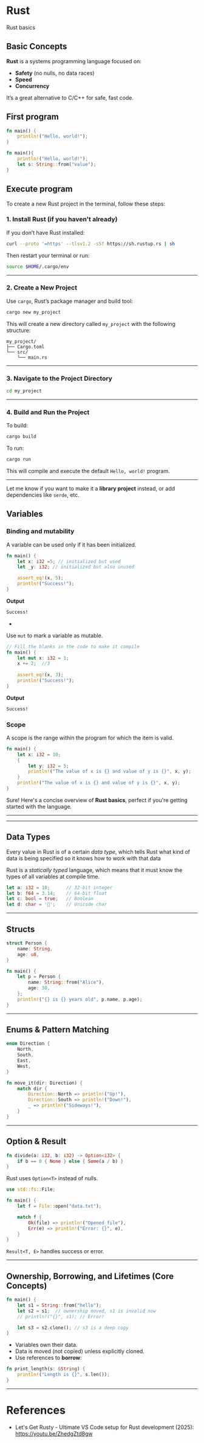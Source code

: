 # Rust

Rust basics





## Basic Concepts

**Rust** is a systems programming language focused on:

- **Safety** (no nulls, no data races)
- **Speed**
- **Concurrency**

It’s a great alternative to C/C++ for safe, fast code.

## First program

```rust
fn main() {
    println!("Hello, world!");
}

fn main(){
    println!("Hello, world!");
    let s: String::from("value");
}
```

## Execute program

To create a new Rust project in the terminal, follow these steps:

### 1. **Install Rust (if you haven't already)**

If you don’t have Rust installed:

```bash
curl --proto '=https' --tlsv1.2 -sSf https://sh.rustup.rs | sh
```

Then restart your terminal or run:

```bash
source $HOME/.cargo/env
```

------

### 2. **Create a New Project**

Use `cargo`, Rust’s package manager and build tool:

```bash
cargo new my_project
```

This will create a new directory called `my_project` with the following structure:

```
my_project/
├── Cargo.toml
└── src/
    └── main.rs
```

------

### 3. **Navigate to the Project Directory**

```bash
cd my_project
```

------

### 4. **Build and Run the Project**

To build:

```bash
cargo build
```

To run:

```bash
cargo run
```

This will compile and execute the default `Hello, world!` program.

------

Let me know if you want to make it a **library project** instead, or add dependencies like `serde`, etc.



## Variables

### Binding and mutability 

A variable can be used only if it has been initialized.

```rust
fn main() {
    let x: i32 =5; // initialized but used
    let _y: i32; // initialized but also unused

    assert_eq!(x, 5);
    println!("Success!");
}
```

**Output**

```cmd
Success!
```



- 

 Use `mut` to mark a variable as mutable.

```rust
// Fill the blanks in the code to make it compile
fn main() {
    let mut x: i32 = 1;
    x += 2;  //3
    
    assert_eq!(x, 3);
    println!("Success!");
}
```

**Output**

```cmd
Success!
```



### Scope

A scope is the range within the program for which the item is valid.



```rust
fn main() {
    let x: i32 = 10;
    {
        let y: i32 = 5;
        println!("The value of x is {} and value of y is {}", x, y);
    }
    println!("The value of x is {} and value of y is {}", x, y); 
}
```







Sure! Here's a concise overview of **Rust basics**, perfect if you're getting started with the language.

------



------

## **Data Types**

Every value in Rust is of a certain *data type*, which tells Rust what kind of data is being specified so it knows how to work with that data

Rust is a *statically typed* language, which means that it must know the types of all variables at compile time. 



```rust
let a: i32 = 10;      // 32-bit integer
let b: f64 = 3.14;    // 64-bit float
let c: bool = true;   // Boolean
let d: char = '🦀';    // Unicode char
```



------

## **Structs**

```rust
struct Person {
    name: String,
    age: u8,
}

fn main() {
    let p = Person {
        name: String::from("Alice"),
        age: 30,
    };
    println!("{} is {} years old", p.name, p.age);
}
```

------

## **Enums & Pattern Matching**

```rust
enum Direction {
    North,
    South,
    East,
    West,
}

fn move_it(dir: Direction) {
    match dir {
        Direction::North => println!("Up!"),
        Direction::South => println!("Down!"),
        _ => println!("Sideways!"),
    }
}
```

------

## **Option & Result**

```rust
fn divide(a: i32, b: i32) -> Option<i32> {
    if b == 0 { None } else { Some(a / b) }
}
```

Rust uses `Option<T>` instead of nulls.

```rust
use std::fs::File;

fn main() {
    let f = File::open("data.txt");

    match f {
        Ok(file) => println!("Opened file"),
        Err(e) => println!("Error: {}", e),
    }
}
```

`Result<T, E>` handles success or error.

------

## **Ownership, Borrowing, and Lifetimes (Core Concepts)**

```rust
fn main() {
    let s1 = String::from("hello");
    let s2 = s1;  // ownership moved, s1 is invalid now
    // println!("{}", s1); // Error!

    let s3 = s2.clone(); // s3 is a deep copy
}
```

- Variables own their data.
- Data is moved (not copied) unless explicitly cloned.
- Use references to **borrow**:

```rust
fn print_length(s: &String) {
    println!("Length is {}", s.len());
}
```

------





# References

* Let's Get Rusty - Ultimate VS Code setup for Rust development (2025): https://youtu.be/ZhedgZtd8gw
